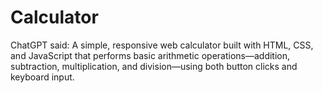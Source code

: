 # Calculator
ChatGPT said:  A simple, responsive web calculator built with HTML, CSS, and JavaScript that performs basic arithmetic operations—addition, subtraction, multiplication, and division—using both button clicks and keyboard input.
